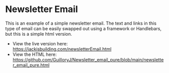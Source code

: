 # Newsletter Email
This is an example of a simple newsletter email. The text and links in this type of email can be easily swapped out using a framework or Handlebars, but this is a simple html version.
* View the live version here: https://jackisbuilding.com/newsletterEmail.html
* View the HTML here: https://github.com/GuilloryJ/Newsletter_email_pure/blob/main/newsletter_email_pure.html
